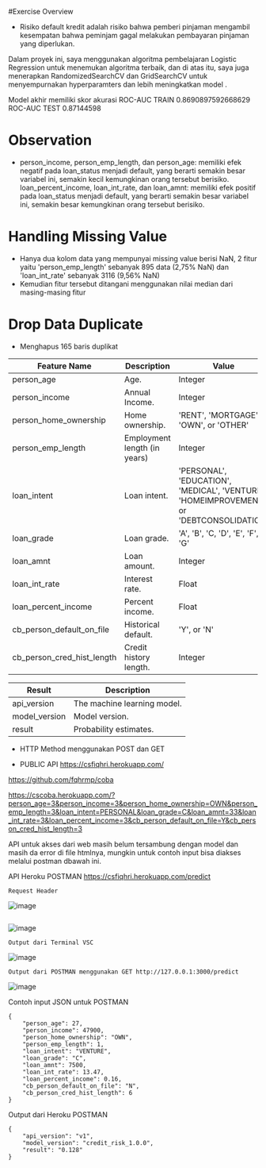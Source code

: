 #Exercise Overview
- Risiko default kredit adalah risiko bahwa pemberi pinjaman mengambil kesempatan bahwa peminjam gagal melakukan pembayaran pinjaman yang diperlukan.

Dalam proyek ini, saya menggunakan algoritma pembelajaran  Logistic Regression untuk menemukan algoritma terbaik, dan di atas itu, saya juga menerapkan RandomizedSearchCV dan GridSearchCV untuk menyempurnakan hyperparamters dan lebih meningkatkan model .

Model akhir memiliki skor akurasi ROC-AUC TRAIN 0.8690897592668629
ROC-AUC TEST 0.87144598

# Observation
- person_income, person_emp_length, dan person_age: memiliki efek negatif pada loan_status menjadi default, yang berarti semakin besar variabel ini, semakin kecil kemungkinan orang tersebut berisiko.
loan_percent_income, loan_int_rate, dan loan_amnt: memiliki efek positif pada loan_status menjadi default, yang berarti semakin besar variabel ini, semakin besar kemungkinan orang tersebut berisiko.

# Handling Missing Value
- Hanya dua kolom data yang mempunyai missing value berisi NaN, 2 fitur yaitu 'person_emp_length' sebanyak 895 data (2,75% NaN) dan 'loan_int_rate' sebanyak 3116 (9,56% NaN)
- Kemudian fitur tersebut ditangani menggunakan nilai median dari masing-masing fitur

# Drop Data Duplicate
- Menghapus 165 baris duplikat

|Feature Name|	Description|	Value|
| --- | --- | --- |
|person_age	|Age.	|Integer|
|person_income	|Annual Income.|	Integer|
|person_home_ownership	|Home ownership.	|'RENT', 'MORTGAGE', 'OWN', or 'OTHER'|
|person_emp_length|	Employment length (in years)	|Integer|
|loan_intent	|Loan intent.|	'PERSONAL', 'EDUCATION', 'MEDICAL', 'VENTURE', 'HOMEIMPROVEMENT', or 'DEBTCONSOLIDATION'|
|loan_grade|	Loan grade.|	'A', 'B', 'C, 'D', 'E', 'F', or 'G'|
|loan_amnt|	Loan amount.|	Integer|
|loan_int_rate|	Interest rate.	|Float|
|loan_percent_income	|Percent income.|	Float|
|cb_person_default_on_file	|Historical default.|	'Y', or 'N'|
|cb_person_cred_hist_length	|Credit history length.	|Integer|

|Result|	Description|
| --- | --- |
|api_version	|The machine learning model.|
|model_version|	Model version.|
|result	|Probability estimates.|


- HTTP Method menggunakan POST dan GET


- PUBLIC API https://csfiqhri.herokuapp.com/

https://github.com/fqhrmp/coba

https://cscoba.herokuapp.com/?person_age=3&person_income=3&person_home_ownership=OWN&person_emp_length=3&loan_intent=PERSONAL&loan_grade=C&loan_amnt=33&loan_int_rate=3&loan_percent_income=3&cb_person_default_on_file=Y&cb_person_cred_hist_length=3

API untuk akses dari web masih belum tersambung dengan model dan masih da error di file htmlnya, mungkin untuk contoh input bisa diakses melalui postman dbawah ini.


API Heroku POSTMAN https://csfiqhri.herokuapp.com/predict
```
Request Header
```
![image](https://user-images.githubusercontent.com/43493631/133956411-1462d047-cf80-4324-9baf-9c743bb6d0a4.png)
```
```
![image](https://user-images.githubusercontent.com/43493631/133956534-7ae8e01b-2540-4b7f-8c25-bb47538d0277.png)
```
Output dari Terminal VSC
```
![image](https://user-images.githubusercontent.com/43493631/133956964-420f48da-defa-499a-8a3d-43e96a2aa3ec.png)
```
Output dari POSTMAN menggunakan GET http://127.0.0.1:3000/predict
```
![image](https://user-images.githubusercontent.com/43493631/133957132-535eaca6-fa1f-4463-94bf-117b7770d2e0.png)

Contoh input JSON untuk POSTMAN
```
{
    "person_age": 27,
    "person_income": 47900,
    "person_home_ownership": "OWN",
    "person_emp_length": 1,
    "loan_intent": "VENTURE",
    "loan_grade": "C",
    "loan_amnt": 7500,
    "loan_int_rate": 13.47,
    "loan_percent_income": 0.16,
    "cb_person_default_on_file": "N",
    "cb_person_cred_hist_length": 6
}
```

Output dari Heroku POSTMAN
```
{
    "api_version": "v1",
    "model_version": "credit_risk_1.0.0",
    "result": "0.128"
}
```

